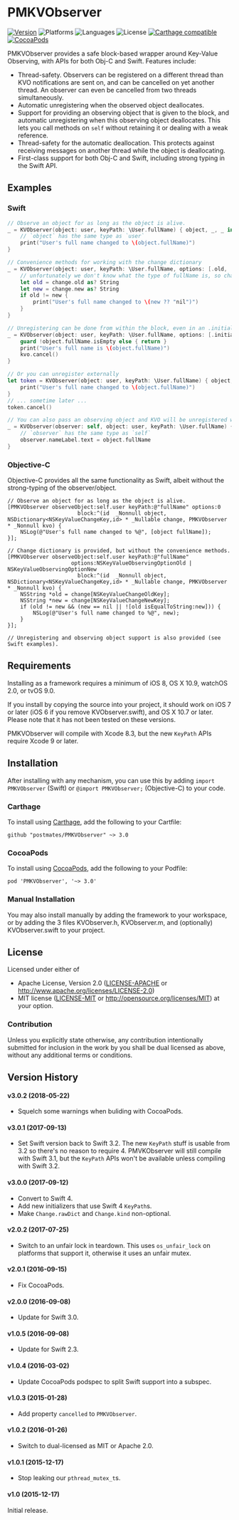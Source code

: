 # PMKVObserver

[![Version](https://img.shields.io/badge/version-v3.0.2-blue.svg)](https://github.com/postmates/PMKVObserver/releases/latest)
![Platforms](https://img.shields.io/badge/platforms-ios%20%7C%20osx%20%7C%20watchos%20%7C%20tvos-lightgrey.svg)
![Languages](https://img.shields.io/badge/languages-swift%20%7C%20objc-orange.svg)
![License](https://img.shields.io/badge/license-MIT%2FApache-blue.svg)
[![Carthage compatible](https://img.shields.io/badge/Carthage-compatible-4BC51D.svg?style=flat)][Carthage]
[![CocoaPods](https://img.shields.io/cocoapods/v/PMKVObserver.svg)](http://cocoadocs.org/docsets/PMKVObserver)

[Carthage]: https://github.com/carthage/carthage

PMKVObserver provides a safe block-based wrapper around Key-Value Observing, with APIs for both Obj-C and Swift. Features include:

* Thread-safety. Observers can be registered on a different thread than KVO notifications are sent on, and can be cancelled on yet another thread. An observer can even be cancelled from two threads simultaneously.
* Automatic unregistering when the observed object deallocates.
* Support for providing an observing object that is given to the block, and automatic unregistering when this observing object deallocates. This lets you call methods on `self` without retaining it or dealing with a weak reference.
* Thread-safety for the automatic deallocation. This protects against receiving messages on another thread while the object is deallocating.
* First-class support for both Obj-C and Swift, including strong typing in the Swift API.

## Examples

### Swift

```swift
// Observe an object for as long as the object is alive.
_ = KVObserver(object: user, keyPath: \User.fullName) { object, _, _ in
    // `object` has the same type as `user`
    print("User's full name changed to \(object.fullName)")
}

// Convenience methods for working with the change dictionary
_ = KVObserver(object: user, keyPath: \User.fullName, options: [.old, .new]) { _, change, _ in
    // unfortunately we don't know what the type of fullName is, so change uses Any
    let old = change.old as? String
    let new = change.new as? String
    if old != new {
        print("User's full name changed to \(new ?? "nil")")
    }
}

// Unregistering can be done from within the block, even in an .initial callback
_ = KVObserver(object: user, keyPath: \User.fullName, options: [.initial]) { object, _, kvo in
    guard !object.fullName.isEmpty else { return }
    print("User's full name is \(object.fullName)")
    kvo.cancel()
}

// Or you can unregister externally
let token = KVObserver(object: user, keyPath: \User.fullName) { object, _, _ in
    print("User's full name changed to \(object.fullName)")
}
// ... sometime later ...
token.cancel()

// You can also pass an observing object and KVO will be unregistered when that object deallocates
_ = KVObserver(observer: self, object: user, keyPath: \User.fullName) { observer, object, _, _ in
    // `observer` has the same type as `self`
    observer.nameLabel.text = object.fullName
}
```

### Objective-C

Objective-C provides all the same functionality as Swift, albeit without the strong-typing of the observer/object.

```objc
// Observe an object for as long as the object is alive.
[PMKVObserver observeObject:self.user keyPath:@"fullName" options:0
                      block:^(id  _Nonnull object, NSDictionary<NSKeyValueChangeKey,id> * _Nullable change, PMKVObserver * _Nonnull kvo) {
    NSLog(@"User's full name changed to %@", [object fullName]);
}];

// Change dictionary is provided, but without the convenience methods.
[PMKVObserver observeObject:self.user keyPath:@"fullName"
                    options:NSKeyValueObservingOptionOld | NSKeyValueObservingOptionNew
                      block:^(id  _Nonnull object, NSDictionary<NSKeyValueChangeKey,id> * _Nullable change, PMKVObserver * _Nonnull kvo) {
    NSString *old = change[NSKeyValueChangeOldKey];
    NSString *new = change[NSKeyValueChangeNewKey];
    if (old != new && (new == nil || ![old isEqualToString:new])) {
        NSLog(@"User's full name changed to %@", new);
    }
}];

// Unregistering and observing object support is also provided (see Swift examples).
```

## Requirements

Installing as a framework requires a minimum of iOS 8, OS X 10.9, watchOS 2.0, or tvOS 9.0.

If you install by copying the source into your project, it should work on iOS 7 or later (iOS 6 if you remove KVObserver.swift), and OS X 10.7 or later. Please note that it has not been tested on these versions.

PMKVObserver will compile with Xcode 8.3, but the new `KeyPath` APIs require Xcode 9 or later.

## Installation

After installing with any mechanism, you can use this by adding `import PMKVObserver` (Swift) or `@import PMKVObserver;` (Objective-C) to your code.

### Carthage

To install using [Carthage][], add the following to your Cartfile:

```
github "postmates/PMKVObserver" ~> 3.0
```

### CocoaPods

To install using [CocoaPods][], add the following to your Podfile:

```
pod 'PMKVObserver', '~> 3.0'
```

[CocoaPods]: https://cocoapods.org

### Manual Installation

You may also install manually by adding the framework to your workspace, or by adding the 3 files KVObserver.h, KVObserver.m, and (optionally) KVObserver.swift to your project.

## License

Licensed under either of
 * Apache License, Version 2.0 ([LICENSE-APACHE](LICENSE-APACHE) or
   http://www.apache.org/licenses/LICENSE-2.0)
 * MIT license ([LICENSE-MIT](LICENSE-MIT) or
   http://opensource.org/licenses/MIT) at your option.

### Contribution

Unless you explicitly state otherwise, any contribution intentionally submitted for inclusion in the work by you shall be dual licensed as above, without any additional terms or conditions.

## Version History

#### v3.0.2 (2018-05-22)

* Squelch some warnings when buliding with CocoaPods.

#### v3.0.1 (2017-09-13)

* Set Swift version back to Swift 3.2. The new `KeyPath` stuff is usable from 3.2 so there's no reason to require 4. PMVKObserver will still compile with Swift 3.1, but the `KeyPath` APIs won't be available unless compiling with Swift 3.2.

#### v3.0.0 (2017-09-12)

* Convert to Swift 4.
* Add new initializers that use Swift 4 `KeyPath`s.
* Make `Change.rawDict` and `Change.kind` non-optional.

#### v2.0.2 (2017-07-25)

* Switch to an unfair lock in teardown. This uses `os_unfair_lock` on platforms that support it, otherwise it uses an unfair mutex.

#### v2.0.1 (2016-09-15)

* Fix CocoaPods.

#### v2.0.0 (2016-09-08)

* Update for Swift 3.0.

#### v1.0.5 (2016-09-08)

* Update for Swift 2.3.

#### v1.0.4 (2016-03-02)

* Update CocoaPods podspec to split Swift support into a subspec.

#### v1.0.3 (2015-01-28)

* Add property `cancelled` to `PMKVObserver`.

#### v1.0.2 (2016-01-26)

* Switch to dual-licensed as MIT or Apache 2.0.

#### v1.0.1 (2015-12-17)

* Stop leaking our `pthread_mutex_t`s.

#### v1.0 (2015-12-17)

Initial release.
